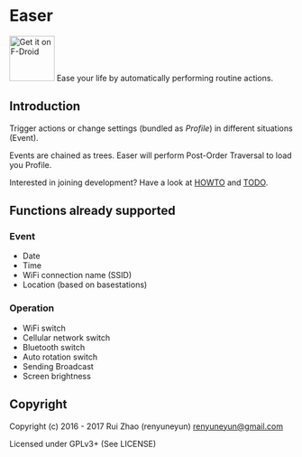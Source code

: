 Easer
=======
[<img src="https://f-droid.org/badge/get-it-on.png"
      alt="Get it on F-Droid"
      height="80">](https://f-droid.org/app/ryey.easer)
Ease your life by automatically performing routine actions.

Introduction
-----
Trigger actions or change settings (bundled as *Profile*) in different situations (Event).

Events are chained as trees. Easer will perform Post-Order Traversal to load you Profile.

Interested in joining development? Have a look at [HOWTO](HOWTO.en.md) and [TODO](TODO.en.md).

Functions already supported
--------
### Event
* Date
* Time
* WiFi connection name (SSID)
* Location (based on basestations)

### Operation
* WiFi switch
* Cellular network switch
* Bluetooth switch
* Auto rotation switch
* Sending Broadcast
* Screen brightness

Copyright
------
Copyright (c) 2016 - 2017 Rui Zhao (renyuneyun) <renyuneyun@gmail.com>

Licensed under GPLv3+ (See LICENSE)
